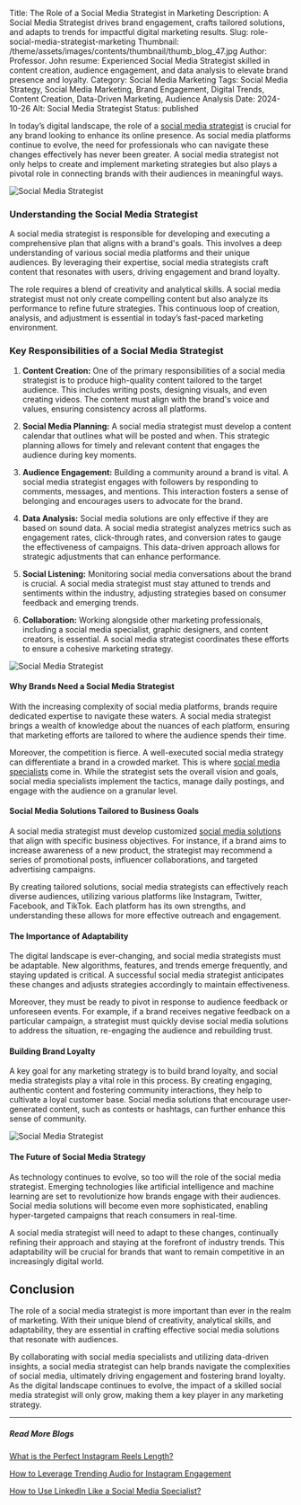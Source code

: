 Title: The Role of a Social Media Strategist in Marketing
Description: A Social Media Strategist drives brand engagement, crafts tailored solutions, and adapts to trends for impactful digital marketing results.
Slug: role-social-media-strategist-marketing
Thumbnail: /theme/assets/images/contents/thumbnail/thumb_blog_47.jpg
Author: Professor. John
resume: Experienced Social Media Strategist skilled in content creation, audience engagement, and data analysis to elevate brand presence and loyalty.
Category: Social Media Marketing
Tags: Social Media Strategy, Social Media Marketing, Brand Engagement, Digital Trends, Content Creation, Data-Driven Marketing, Audience Analysis
Date: 2024-10-26
Alt: Social Media Strategist
Status: published

In today’s digital landscape, the role of a [social media strategist](https://marketingproinsider.com/) is crucial for any brand looking to enhance its online presence. As social media platforms continue to evolve, the need for professionals who can navigate these changes effectively has never been greater. A social media strategist not only helps to create and implement marketing strategies but also plays a pivotal role in connecting brands with their audiences in meaningful ways.

![Social Media Strategist](/theme/assets/images/contents/post/blog_47_pic_1.jpg)

### Understanding the Social Media Strategist
A social media strategist is responsible for developing and executing a comprehensive plan that aligns with a brand's goals. This involves a deep understanding of various social media platforms and their unique audiences. By leveraging their expertise, social media strategists craft content that resonates with users, driving engagement and brand loyalty.

The role requires a blend of creativity and analytical skills. A social media strategist must not only create compelling content but also analyze its performance to refine future strategies. This continuous loop of creation, analysis, and adjustment is essential in today’s fast-paced marketing environment.

### Key Responsibilities of a Social Media Strategist
1. **Content Creation:** One of the primary responsibilities of a social media strategist is to produce high-quality content tailored to the target audience. This includes writing posts, designing visuals, and even creating videos. The content must align with the brand's voice and values, ensuring consistency across all platforms.

2. **Social Media Planning:** A social media strategist must develop a content calendar that outlines what will be posted and when. This strategic planning allows for timely and relevant content that engages the audience during key moments.

3. **Audience Engagement:** Building a community around a brand is vital. A social media strategist engages with followers by responding to comments, messages, and mentions. This interaction fosters a sense of belonging and encourages users to advocate for the brand.

4. **Data Analysis:** Social media solutions are only effective if they are based on sound data. A social media strategist analyzes metrics such as engagement rates, click-through rates, and conversion rates to gauge the effectiveness of campaigns. This data-driven approach allows for strategic adjustments that can enhance performance.

5. **Social Listening:** Monitoring social media conversations about the brand is crucial. A social media strategist must stay attuned to trends and sentiments within the industry, adjusting strategies based on consumer feedback and emerging trends.

5. **Collaboration:** Working alongside other marketing professionals, including a social media specialist, graphic designers, and content creators, is essential. A social media strategist coordinates these efforts to ensure a cohesive marketing strategy.

![Social Media Strategist](/theme/assets/images/contents/post/blog_47_pic_2.jpg)

#### Why Brands Need a Social Media Strategist
With the increasing complexity of social media platforms, brands require dedicated expertise to navigate these waters. A social media strategist brings a wealth of knowledge about the nuances of each platform, ensuring that marketing efforts are tailored to where the audience spends their time.

Moreover, the competition is fierce. A well-executed social media strategy can differentiate a brand in a crowded market. This is where [social media specialists](https://marketingproinsider.com/) come in. While the strategist sets the overall vision and goals, social media specialists implement the tactics, manage daily postings, and engage with the audience on a granular level.

#### Social Media Solutions Tailored to Business Goals
A social media strategist must develop customized [social media solutions](https://marketingproinsider.com/services) that align with specific business objectives. For instance, if a brand aims to increase awareness of a new product, the strategist may recommend a series of promotional posts, influencer collaborations, and targeted advertising campaigns.

By creating tailored solutions, social media strategists can effectively reach diverse audiences, utilizing various platforms like Instagram, Twitter, Facebook, and TikTok. Each platform has its own strengths, and understanding these allows for more effective outreach and engagement.

#### The Importance of Adaptability
The digital landscape is ever-changing, and social media strategists must be adaptable. New algorithms, features, and trends emerge frequently, and staying updated is critical. A successful social media strategist anticipates these changes and adjusts strategies accordingly to maintain effectiveness.

Moreover, they must be ready to pivot in response to audience feedback or unforeseen events. For example, if a brand receives negative feedback on a particular campaign, a strategist must quickly devise social media solutions to address the situation, re-engaging the audience and rebuilding trust.

#### Building Brand Loyalty
A key goal for any marketing strategy is to build brand loyalty, and social media strategists play a vital role in this process. By creating engaging, authentic content and fostering community interactions, they help to cultivate a loyal customer base. Social media solutions that encourage user-generated content, such as contests or hashtags, can further enhance this sense of community.

![Social Media Strategist](/theme/assets/images/contents/post/blog_47_pic_3.jpg)

#### The Future of Social Media Strategy
As technology continues to evolve, so too will the role of the social media strategist. Emerging technologies like artificial intelligence and machine learning are set to revolutionize how brands engage with their audiences. Social media solutions will become even more sophisticated, enabling hyper-targeted campaigns that reach consumers in real-time.

A social media strategist will need to adapt to these changes, continually refining their approach and staying at the forefront of industry trends. This adaptability will be crucial for brands that want to remain competitive in an increasingly digital world.

## Conclusion
The role of a social media strategist is more important than ever in the realm of marketing. With their unique blend of creativity, analytical skills, and adaptability, they are essential in crafting effective social media solutions that resonate with audiences. 

By collaborating with social media specialists and utilizing data-driven insights, a social media strategist can help brands navigate the complexities of social media, ultimately driving engagement and fostering brand loyalty. As the digital landscape continues to evolve, the impact of a skilled social media strategist will only grow, making them a key player in any marketing strategy.





---
##### Read More Blogs

[What is the Perfect Instagram Reels Length?](https://marketingproinsider.com/ideal-instagram-reels-length)

[How to Leverage Trending Audio for Instagram Engagement](https://marketingproinsider.com/trending-audio-for-instagram)

[How to Use LinkedIn Like a Social Media Specialist?](https://marketingproinsider.com/maximize-linkedin-social-media-specialist)